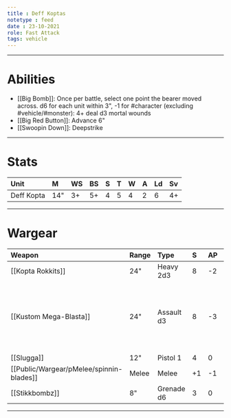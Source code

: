 ```yaml
---
title : Deff Koptas
notetype : feed
date : 23-10-2021
role: Fast Attack
tags: vehicle
---
```


---

 # Abilities

- [[Big Bomb]]: Once per battle, select one point the bearer moved across. d6 for each unit within 3", -1 for #character (excluding #vehicle\/#monster): 4+ deal d3 mortal wounds
- [[Big Red Button]]: Advance 6"
- [[Swoopin Down]]: Deepstrike

---

# Stats

| Unit     | M   | WS  | BS  | S   | T   | W   | A   | Ld  | Sv  |
|:-------- |:--- |:--- |:--- |:--- |:--- |:--- |:--- |:--- |:--- |
| Deff Kopta | 14" | 3+ | 5+ | 4 | 5 | 4 | 2 | 6 | 4+ |

---

# Wargear

| Weapon                 | Range | Type       | S   | AP  | D   | Abilities                                           |
|:---------------------- |:----- |:---------- |:--- |:--- |:--- |:--------------------------------------------------- |
| [[Kopta Rokkits]]      | 24"   | Heavy 2d3  | 8   | -2  | 3   | Blast                                               |
| [[Kustom Mega-Blasta]] | 24"   | Assault d3 | 8   | -3  | d6  | Blast. 1s to hit inflict one mortal wound on bearer |
| [[Slugga]]             | 12"   | Pistol 1   | 4   | 0   | 1   | -                                                   |
| [[Public/Wargear/pMelee/spinnin-blades]]    | Melee | Melee      | +1  | -1  | 1   | Triple-attack                                       |
| [[Stikkbombz]]          | 8"    | Grenade d6 | 3   | 0   | 1   | Blast                                               |

---